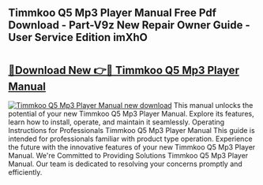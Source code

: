 ## Timmkoo Q5 Mp3 Player Manual Free Pdf Download - Part-V9z New Repair Owner Guide - User Service Edition imXhO

# <h2><a href="http://bc31064.oget.top/?id=Timmkoo+Q5+Mp3+Player+Manual">🔗Download New 👉🔴 Timmkoo Q5 Mp3 Player Manual</a></h2>

[![Timmkoo Q5 Mp3 Player Manual new download](https://i.imgur.com/5g1atiW.png)](http://bc31064.oget.top/?id=Timmkoo+Q5+Mp3+Player+Manual)
This manual unlocks the potential of your new Timmkoo Q5 Mp3 Player Manual. Explore its features, learn how to install, operate, and maintain it seamlessly. Operating Instructions for Professionals Timmkoo Q5 Mp3 Player Manual This guide is intended for professionals familiar with product type operation. Experience the future with the innovative features of your new Timmkoo Q5 Mp3 Player Manual. We're Committed to Providing Solutions Timmkoo Q5 Mp3 Player Manual. Our team is dedicated to resolving your concerns promptly and efficiently.
